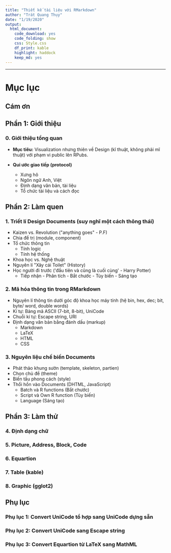 ```yaml
---
title: "Thiết kế tài liệu với RMarkdown"
author: "Trát Quang Thụy"
date: "1/19/2020"
output: 
  html_document: 
    code_download: yes
    code_folding: show
    css: Style.css
    df_print: kable
    highlight: haddock
    keep_md: yes
---
```




---

# **Mục lục**

## **Cám ơn**

## **Phần 1:** Giới thiệu

### **0.** Giới thiệu tổng quan

* **Mục tiêu:** Visualization nhưng thiên về Design (kĩ thuật, không phải mĩ thuật) với phạm vi public lên RPubs.

* **Qui ước giao tiếp (protocol)**
  + Xưng hô
  + Ngôn ngữ Anh, Việt
  + Định dạng văn bản, tài liệu 
  + Tổ chức tài liệu và cách đọc

## **Phần 2:** Làm quen

### **1.** Triết lí Design Documents (suy nghĩ một cách thông thái)

* Kaizen vs. Revolution ("anything goes" - P.F)
* Chia để trị (module, component)
* Tổ chức thông tin 
	* Tính logic
	* Tính hệ thống
* Khoa học vs. Nghệ thuật
* Nguyên lí "Xây cái Toilet" (History)
* Học người đi trước ('đầu tiên và cũng là cuối cùng' - Harry Potter)
	* Tiếp nhận - Phân tích - Bắt chước - Tùy biến - Sáng tạo 

### **2.** Mã hóa thông tin trong RMarkdown 

* Nguyên lí thông tin dưới góc độ khoa học máy tính (hệ bin, hex, dec; bit, byte/ word, double words)
* Kí tự: Bảng mã ASCII (7-bit, 8-bit), UniCode
* Chuỗi kí tự: Escape string, URI
* Định dạng văn bản bằng đánh dấu (markup)
	* Markdown
	* LaTeX
	* HTML
	* CSS

### **3.** Nguyên liệu chế biến Documents

* Phát thảo khung sườn (template, skeleton, partien)
* Chọn chủ đề (theme)
* Biến tấu phong cách (style)
* Thổi hồn vào Documents (DHTML, JavaScript)
	* Batch và R functions (Bắt chước)
	* Script và Own R function (Tùy biến)
	* Language (Sáng tạo)

## **Phần 3:** Làm thử

### **4.** Định dạng chữ

### **5.** Picture, Address, Block, Code

### **6.** Equartion 

### **7.** Table (kable)

### **8.** Graphic (gglot2)

## **Phụ lục**

### **Phụ lục 1**: Convert UniCode tổ hợp sang UniCode dựng sẵn 

### **Phụ lục 2**: Convert UniCode sang Escape string 

### **Phụ lục 3**: Convert Equartion từ LaTeX sang MathML





